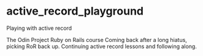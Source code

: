 # active_record_playground
Playing with active record

The Odin Project Ruby on Rails course
Coming back after a long hiatus, picking RoR back up. Continuing active record lessons and following along.
